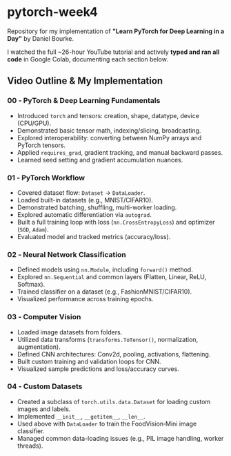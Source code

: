 # pytorch-week4

Repository for my implementation of **"Learn PyTorch for Deep Learning in a Day"** by Daniel Bourke.

I watched the full ~26-hour YouTube tutorial and actively **typed and ran all code** in Google Colab, documenting each section below.

##  Video Outline & My Implementation

### 00 ‑ PyTorch & Deep Learning Fundamentals
- Introduced `torch` and tensors: creation, shape, datatype, device (CPU/GPU).
- Demonstrated basic tensor math, indexing/slicing, broadcasting.
- Explored interoperability: converting between NumPy arrays and PyTorch tensors.
- Applied `requires_grad`, gradient tracking, and manual backward passes.
- Learned seed setting and gradient accumulation nuances.  

### 01 ‑ PyTorch Workflow
- Covered dataset flow: `Dataset` → `DataLoader`.
- Loaded built-in datasets (e.g., MNIST/CIFAR10).
- Demonstrated batching, shuffling, multi-worker loading.
- Explored automatic differentiation via `autograd`.
- Built a full training loop with loss (`nn.CrossEntropyLoss`) and optimizer (`SGD`, `Adam`).
- Evaluated model and tracked metrics (accuracy/loss).  

### 02 ‑ Neural Network Classification
- Defined models using `nn.Module`, including `forward()` method.
- Explored `nn.Sequential` and common layers (Flatten, Linear, ReLU, Softmax).
- Trained classifier on a dataset (e.g., FashionMNIST/CIFAR10).
- Visualized performance across training epochs.  

### 03 ‑ Computer Vision
- Loaded image datasets from folders.
- Utilized data transforms (`transforms.ToTensor()`, normalization, augmentation).
- Defined CNN architectures: Conv2d, pooling, activations, flattening.
- Built custom training and validation loops for CNN.
- Visualized sample predictions and loss/accuracy curves.  

### 04 ‑ Custom Datasets
- Created a subclass of `torch.utils.data.Dataset` for loading custom images and labels.
- Implemented `__init__`, `__getitem__`, `__len__`.
- Used above with `DataLoader` to train the FoodVision‑Mini image classifier.
- Managed common data-loading issues (e.g., PIL image handling, worker threads).  

